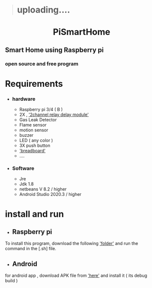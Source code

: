 > # uploading....

#  <h1 align="center" >PiSmartHome</h1>


## Smart Home using Raspberry pi

### open source and free program 
    


# Requirements
* ### hardware
    * Raspberry pi 3/4 ( B ) 
    * 2X , ['2channel relay delay module'](https://www.geeetech.com/wiki/index.php/2-Channel_Relay_module) 
    * Gas Leak Detector 
    * Flame sensor
    * motion sensor
    * buzzer
    * LED ( any color )
    * 3X push button
    * ['breadboard'](https://en.wikipedia.org/wiki/Breadboard )  
    * ....
* ### Software
    * Jre
    * Jdk 1.8
    * netbeans V 8.2 / higher
    * Android Studio 2020.3 / higher
    
# install and run
* ## Raspberry pi
To install this program, download the following ['folder'](link) and run the command in the [.sh] file.

* ## Android
for android app , download APK file from ['here'](link)  and install it ( its debug build ) 


